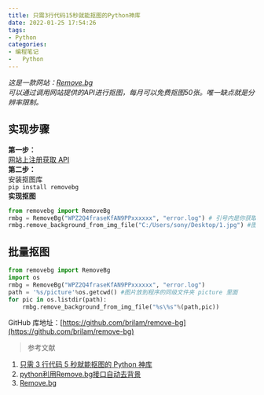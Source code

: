 ```yaml
---
title: 只需3行代码15秒就能抠图的Python神库
date: 2022-01-25 17:54:26
tags:
- Python
categories:
- 编程笔记
- 	Python
---
```


_这是一款网站：_[_Remove.bg_](https://www.remove.bg/)<br />_可以通过调用网站提供的API进行抠图，每月可以免费抠图50张。唯一缺点就是分辨率限制。_
<a name="toc-heading-1"></a>

<!-- more -->

## 实现步骤
**第一步：**<br />[网站上注册获取 API](https://www.remove.bg/api)<br />**第二步：**<br />安装抠图库<br />`pip install removebg`<br />**实现抠图**
```python
from removebg import RemoveBg
rmbg = RemoveBg("WPZ2Q4fraseKfAN9PPxxxxxx", "error.log") # 引号内是你获取的API
rmbg.remove_background_from_img_file("C:/Users/sony/Desktop/1.jpg") #图片地址
```
<a name="toc-heading-2"></a>
## 批量抠图
```python
from removebg import RemoveBg
import os
rmbg = RemoveBg("WPZ2Q4fraseKfAN9PPxxxxxx", "error.log")
path = '%s/picture'%os.getcwd() #图片放到程序的同级文件夹 picture 里面
for pic in os.listdir(path):
    rmbg.remove_background_from_img_file("%s\%s"%(path,pic))
```
GitHub 库地址：[https://github.com/brilam/remove-bg](https://github.com/brilam/remove-bg)
> 参考文献

1. [只需 3 行代码 5 秒就能抠图的 Python 神库](https://zhuanlan.zhihu.com/p/73073456)
1. [python利用Remove.bg接口自动去背景](https://blog.csdn.net/Quentin_he/article/details/97569625)
1. [Remove.bg](https://www.remove.bg/)
